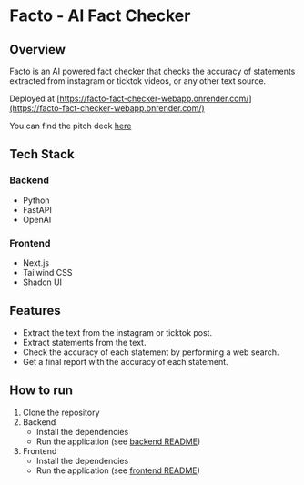 # Facto - AI Fact Checker

## Overview

Facto is an AI powered fact checker that checks the accuracy of statements extracted from instagram or ticktok videos, or any other text source.

Deployed at [https://facto-fact-checker-webapp.onrender.com/](https://facto-fact-checker-webapp.onrender.com/)

You can find the pitch deck [here](https://github.com/clemensbue/facto_ai/blob/main/facto_pitch.pdf)

## Tech Stack

### Backend

- Python
- FastAPI
- OpenAI

### Frontend

- Next.js
- Tailwind CSS
- Shadcn UI

## Features

- Extract the text from the instagram or ticktok post.
- Extract statements from the text.
- Check the accuracy of each statement by performing a web search.
- Get a final report with the accuracy of each statement.

## How to run

1. Clone the repository
2. Backend
   - Install the dependencies
   - Run the application (see [backend README](./backend/README.md))
3. Frontend
   - Install the dependencies
   - Run the application (see [frontend README](./frontend/README.md))
